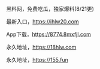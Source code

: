 黑料网，免费吃瓜，独家爆料(8/21更)

最新入口，https://ihlw20.com

App下载，https://8774.8mxfjl.com

永久地址，https://18hlw.com

永久地址，https://155.fun
